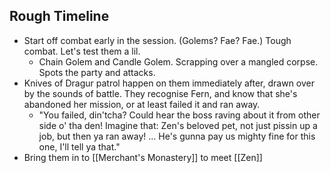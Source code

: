## Rough Timeline

- Start off combat early in the session. (Golems? Fae? Fae.) Tough combat. Let's test them a lil. 
	- Chain Golem and Candle Golem. Scrapping over a mangled corpse. Spots the party and attacks. 
- Knives of Dragur patrol happen on them immediately after, drawn over by the sounds of battle. They recognise Fern, and know that she's abandoned her mission, or at least failed it and ran away. 
	- "You failed, din'tcha? Could hear the boss raving about it from other side o' tha den! Imagine that: Zen's beloved pet, not just pissin up a job, but then ya ran away! ... He's gunna pay us mighty fine for this one, I'll tell ya that." 
- Bring them in to [[Merchant's Monastery]] to meet [[Zen]]

